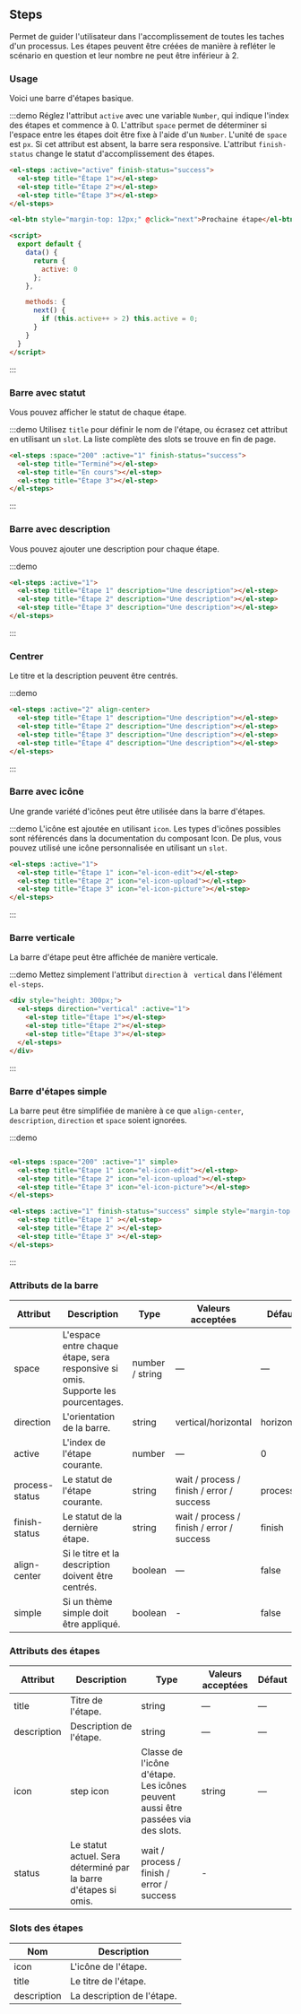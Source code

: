 ## Steps

Permet de guider l'utilisateur dans l'accomplissement de toutes les taches d'un processus. Les étapes peuvent être créées de manière à refléter le scénario en question et leur nombre ne peut être inférieur à 2.

### Usage

Voici une barre d'étapes basique.

:::demo Réglez l'attribut `active` avec une variable `Number`, qui indique l'index des étapes et commence à 0. L'attribut `space` permet de déterminer si l'espace entre les étapes doit être fixe à l'aide d'un `Number`. L'unité de `space` est `px`. Si cet attribut est absent, la barre sera responsive. L'attribut `finish-status` change le statut d'accomplissement des étapes.

```html
<el-steps :active="active" finish-status="success">
  <el-step title="Étape 1"></el-step>
  <el-step title="Étape 2"></el-step>
  <el-step title="Étape 3"></el-step>
</el-steps>

<el-btn style="margin-top: 12px;" @click="next">Prochaine étape</el-btn>

<script>
  export default {
    data() {
      return {
        active: 0
      };
    },

    methods: {
      next() {
        if (this.active++ > 2) this.active = 0;
      }
    }
  }
</script>
```
:::

### Barre avec statut

Vous pouvez afficher le statut de chaque étape.

:::demo Utilisez `title` pour définir le nom de l'étape, ou écrasez cet attribut en utilisant un `slot`. La liste complète des slots se trouve en fin de page.

```html
<el-steps :space="200" :active="1" finish-status="success">
  <el-step title="Terminé"></el-step>
  <el-step title="En cours"></el-step>
  <el-step title="Étape 3"></el-step>
</el-steps>
```
:::

### Barre avec description

Vous pouvez ajouter une description pour chaque étape.

:::demo
```html
<el-steps :active="1">
  <el-step title="Étape 1" description="Une description"></el-step>
  <el-step title="Étape 2" description="Une description"></el-step>
  <el-step title="Étape 3" description="Une description"></el-step>
</el-steps>
```
:::

### Centrer

Le titre et la description peuvent être centrés.

:::demo
```html
<el-steps :active="2" align-center>
  <el-step title="Étape 1" description="Une description"></el-step>
  <el-step title="Étape 2" description="Une description"></el-step>
  <el-step title="Étape 3" description="Une description"></el-step>
  <el-step title="Étape 4" description="Une description"></el-step>
</el-steps>
```
:::

### Barre avec icône

Une grande variété d'icônes peut être utilisée dans la barre d'étapes.

:::demo L'icône est ajoutée en utilisant `icon`. Les types d'icônes possibles sont référencés dans la documentation du composant Icon. De plus, vous pouvez utilisé une icône personnalisée en utilisant un `slot`.

```html
<el-steps :active="1">
  <el-step title="Étape 1" icon="el-icon-edit"></el-step>
  <el-step title="Étape 2" icon="el-icon-upload"></el-step>
  <el-step title="Étape 3" icon="el-icon-picture"></el-step>
</el-steps>
```
:::

### Barre verticale

La barre d'étape peut être affichée de manière verticale.

:::demo Mettez simplement l'attribut `direction` à ` vertical` dans l'élément `el-steps`.

```html
<div style="height: 300px;">
  <el-steps direction="vertical" :active="1">
    <el-step title="Étape 1"></el-step>
    <el-step title="Étape 2"></el-step>
    <el-step title="Étape 3"></el-step>
  </el-steps>
</div>
```
:::

### Barre d'étapes simple

La barre peut être simplifiée de manière à ce que `align-center`, `description`, `direction` et `space` soient ignorées.

:::demo
```html

<el-steps :space="200" :active="1" simple>
  <el-step title="Étape 1" icon="el-icon-edit"></el-step>
  <el-step title="Étape 2" icon="el-icon-upload"></el-step>
  <el-step title="Étape 3" icon="el-icon-picture"></el-step>
</el-steps>

<el-steps :active="1" finish-status="success" simple style="margin-top: 20px">
  <el-step title="Étape 1" ></el-step>
  <el-step title="Étape 2" ></el-step>
  <el-step title="Étape 3" ></el-step>
</el-steps>
```
:::

### Attributs de la barre

| Attribut      | Description          | Type      | Valeurs acceptées       | Défaut  |
|---------- |-------- |---------- |-------------  |-------- |
| space | L'espace entre chaque étape, sera responsive si omis. Supporte les pourcentages. | number / string | — | — |
| direction | L'orientation de la barre. | string | vertical/horizontal | horizontal |
| active | L'index de l'étape courante.  | number | — | 0 |
| process-status | Le statut de l'étape courante. | string | wait / process / finish / error / success | process |
| finish-status | Le statut de la dernière étape. | string | wait / process / finish / error / success | finish |
| align-center | Si le titre et la description doivent être centrés. | boolean | — | false |
| simple | Si un thème simple doit être appliqué. | boolean | - | false |

### Attributs des étapes

| Attribut      | Description          | Type      | Valeurs acceptées       | Défaut  |
|---------- |-------- |---------- |-------------  |-------- |
| title | Titre de l'étape. | string | — | — |
| description | Description de l'étape. | string | — | — |
| icon | step icon | Classe de l'icône d'étape. Les icônes peuvent aussi être passées via des slots. | string | — |
| status | Le statut actuel. Sera déterminé par la barre d'étapes si omis. | wait / process / finish / error / success | - |

### Slots des étapes

| Nom | Description |
|----|----|
| icon | L'icône de l'étape. |
| title | Le titre de l'étape. |
| description | La description de l'étape. |
